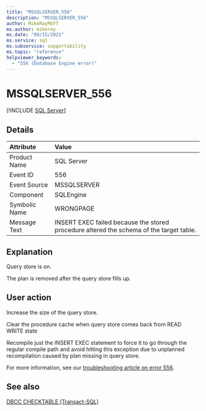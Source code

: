 ```yaml
---
title: "MSSQLSERVER_556"
description: "MSSQLSERVER_556"
author: MikeRayMSFT
ms.author: mikeray
ms.date: "09/15/2021"
ms.service: sql
ms.subservice: supportability
ms.topic: "reference"
helpviewer_keywords:
  - "556 (Database Engine error)"
---
```

# MSSQLSERVER_556
 [!INCLUDE [SQL Server](../../includes/applies-to-version/sqlserver.md)]
  
## Details  
  
| Attribute | Value |  
| :-------- | :---- |  
|Product Name|SQL Server|  
|Event ID|556|  
|Event Source|MSSQLSERVER|  
|Component|SQLEngine|  
|Symbolic Name|WRONGPAGE|  
|Message Text|INSERT EXEC failed because the stored procedure altered the schema of the target table.|  
  
## Explanation  

Query store is on.

The plan is removed after the query store fills up.

## User action

Increase the size of the query store.

Clear the procedure cache when query store comes back from READ WRITE state

Recompile just the INSERT EXEC statement to force it to go through the regular compile path and avoid hitting this exception due to unplanned recompilation caused by plan missing in query store.

For more information, see our [troubleshooting article on error 556](/troubleshoot/sql/database-design/error-556-insert-exec-failed).
  
## See also

[DBCC CHECKTABLE &#40;Transact-SQL&#41;](~/t-sql/database-console-commands/dbcc-checktable-transact-sql.md)
